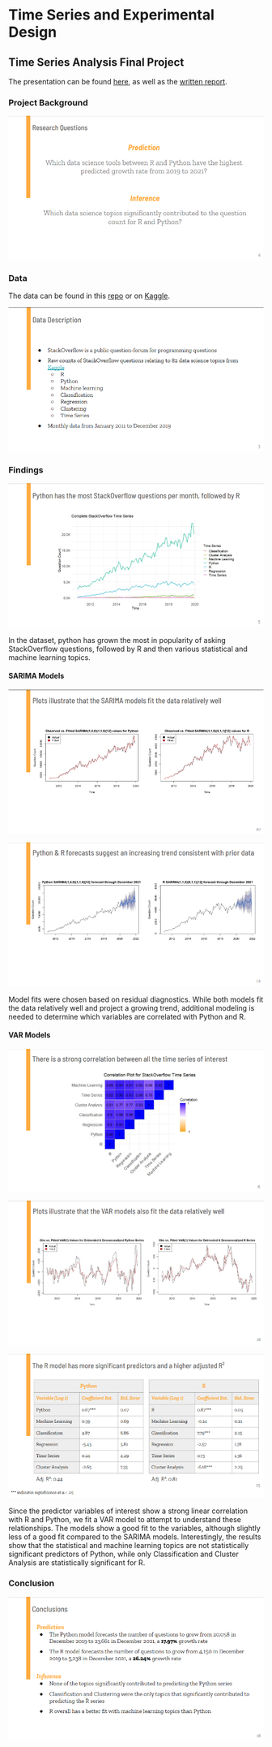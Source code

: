 # Time Series and Experimental Design

## Time Series Analysis Final Project

The presentation can be found [here](./final_project/time_series_presentation.pdf), as well as the [written report](./final_project/time_series_report.pdf).

### Project Background

![research_questions](./final_project/research_questions.png)

### Data

The data can be found in this [repo](./final_project/time_series_project_data.csv) or on [Kaggle](https://www.kaggle.com/datasets/aishu200023/stackindex?select=MLTollsStackOverflow.csv).

![background](./final_project/data_background.png)

### Findings

![data_trend](./final_project/raw_data_trend.png)

In the dataset, python has grown the most in popularity of asking StackOverflow questions, followed by R and then various statistical and machine learning topics.

#### SARIMA Models

![sarima_model_fit](./final_project/sarima_model_fit.png)

![sarima_model_forecast](./final_project/sarima_model_forecast.png)

Model fits were chosen based on residual diagnostics. While both models fit the data relatively well and project a growing trend, additional modeling is needed to determine which variables are correlated with Python and R.

#### VAR Models

![correlation_plot](./final_project/correlation_plot.png)

![var_model_plot](./final_project/var_model_plot.png)

![var_table](./final_project/var_model_table.png)

Since the predictor variables of interest show a strong linear correlation with R and Python, we fit a VAR model to attempt to understand these relationships. The models show a good fit to the variables, although slightly less of a good fit compared to the SARIMA models. Interestingly, the results show that the statistical and machine learning topics are not statistically significant predictors of Python, while only Classification and Cluster Analysis are statistically significant for R.

### Conclusion

![conclusion_slide](./final_project/conclusion_slide.png)